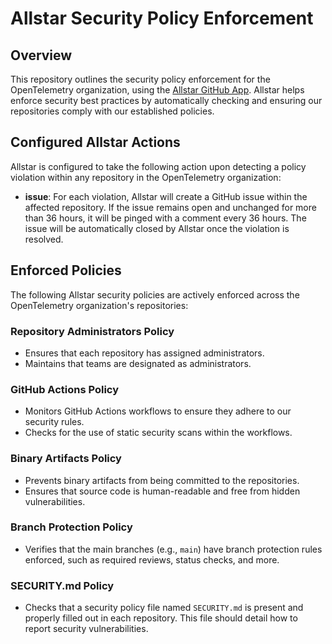 # Allstar Security Policy Enforcement

## Overview

This repository outlines the security policy enforcement for the OpenTelemetry organization, using the [Allstar GitHub App](https://github.com/ossf/allstar). Allstar helps enforce security best practices by automatically checking and ensuring our repositories comply with our established policies.

## Configured Allstar Actions

Allstar is configured to take the following action upon detecting a policy violation within any repository in the OpenTelemetry organization:
- **issue**: For each violation, Allstar will create a GitHub issue within the affected repository. If the issue remains open and unchanged for more than 36 hours, it will be pinged with a comment every 36 hours. The issue will be automatically closed by Allstar once the violation is resolved.

## Enforced Policies

The following Allstar security policies are actively enforced across the OpenTelemetry organization's repositories:

### Repository Administrators Policy
- Ensures that each repository has assigned administrators.
- Maintains that teams are designated as administrators.

### GitHub Actions Policy
- Monitors GitHub Actions workflows to ensure they adhere to our security rules.
- Checks for the use of static security scans within the workflows.

### Binary Artifacts Policy
- Prevents binary artifacts from being committed to the repositories.
- Ensures that source code is human-readable and free from hidden vulnerabilities.

### Branch Protection Policy
- Verifies that the main branches (e.g., `main`) have branch protection rules enforced, such as required reviews, status checks, and more.

### SECURITY.md Policy
- Checks that a security policy file named `SECURITY.md` is present and properly filled out in each repository. This file should detail how to report security vulnerabilities.
